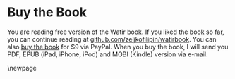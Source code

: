 # Buy the Book

You are reading free version of the Watir book. If you liked the book so far, you can continue reading at [github.com/zeljkofilipin/watirbook](https://github.com/zeljkofilipin/watirbook). You can also [buy the book] for $9 via PayPal. When you buy the book, I will send you PDF, EPUB (iPad, iPhone, iPod) and MOBI (Kindle) version via e-mail.

[buy the book]: https://www.paypal.com/cgi-bin/webscr?cmd=_s-xclick&hosted_button_id=WVJATC56MJS3N

\newpage

